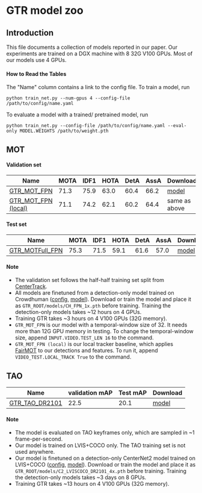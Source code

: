 # GTR model zoo

## Introduction

This file documents a collection of models reported in our paper.
Our experiments are trained on a DGX machine with 8 32G V100 GPUs.
Most of our models use 4 GPUs.

#### How to Read the Tables

The "Name" column contains a link to the config file. 
To train a model, run 

```
python train_net.py --num-gpus 4 --config-file /path/to/config/name.yaml
``` 

To evaluate a model with a trained/ pretrained model, run 

```
python train_net.py --config-file /path/to/config/name.yaml --eval-only MODEL.WEIGHTS /path/to/weight.pth
``` 

## MOT

#### Validation set


|         Name           |   MOTA     |  IDF1  |  HOTA  | DetA  | AssA  | Download |
|------------------------|------------|--------|--------|-------|-------|----------|
|[GTR_MOT_FPN](../configs/GTR_MOT_FPN.yaml) | 71.3      |  75.9  | 63.0   | 60.4  | 66.2 | [model](https://drive.google.com/file/d/1fY4DrOHR9lxzU9XuLZy6_ae2srXZBu2h/view?usp=sharing) |
|[GTR_MOT_FPN (local)](../configs/GTR_MOT_FPN.yaml)| 71.1      |  74.2  | 62.1   | 60.2  | 64.4 | same as above |

#### Test set

|         Name           |   MOTA     |  IDF1  |  HOTA  | DetA  | AssA  | Download |
|------------------------|------------|--------|--------|-------|-------|----------|
|[GTR_MOTFull_FPN](../configs/GTR_MOT_FPN.yaml) | 75.3      |  71.5  | 59.1   | 61.6  | 57.0 | [model](https://drive.google.com/file/d/1fn74PGscvecxTQRXlWqtXgp3VZI3gYT_/view?usp=sharing) |

#### Note

- The validation set follows the half-half training set split from [CenterTrack](https://github.com/xingyizhou/CenterTrack).
- All models are finetuned from a detection-only model trained on Crowdhuman ([config](../configs/CH_FPN_1x.yaml), [model](https://drive.google.com/file/d/15wFGs2HyepezQKvyLb0BpJ_5PMMxStd0/view?usp=sharing)). Download or train the model and place it as `GTR_ROOT/models/CH_FPN_1x.pth` before training. Training the detection-only models takes ~12 hours on 4 GPUs.
- Training GTR takes ~3 hours on 4 V100 GPUs (32G memory).
- `GTR_MOT_FPN` is our model with a temporal-window size of 32. It needs more than 12G GPU memory in testing. To change the temporal-window size, append `INPUT.VIDEO.TEST_LEN 16` to the command.
- `GTR_MOT_FPN (local)` is our local tracker baseline, which applies [FairMOT](https://github.com/ifzhang/FairMOT) to our detections and features. To run it, append `VIDEO_TEST.LOCAL_TRACK True` to the command.

## TAO

|         Name          |   validation mAP |  Test mAP | Download |
|-----------------------|------------------|-----------|----------|
|[GTR_TAO_DR2101](../configs/GTR_TAO_DR2101.yaml) | 22.5  | 20.1 | [model](https://drive.google.com/file/d/1TqkLpFZvOMY5HTTaAWz25RxtLHdzQ-CD/view?usp=sharing) |

#### Note

- The model is evaluated on TAO keyframes only, which are sampled in ~1 frame-per-second.
- Our model is trained on LVIS+COCO only. The TAO training set is not used anywhere.
- Our model is finetuned on a detection-only CenterNet2 model trained on LVIS+COCO ([config](./configs/C2_LVISCOCO_DR2101_4x.yaml), [model](https://drive.google.com/file/d/1WCrfbyNhMryB4ryV5piLG3NLgU3pUvcz/view?usp=sharing)). Download or train the model and place it as `GTR_ROOT/models/C2_LVISCOCO_DR2101_4x.pth` before training. Training the detection-only models takes ~3 days on 8 GPUs.
- Training GTR takes ~13 hours on 4 V100 GPUs (32G memory).